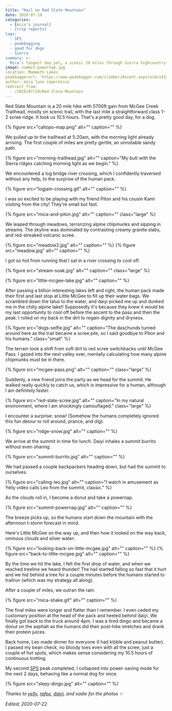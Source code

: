 ```yaml
---
title: "Hail on Red Slate Mountain"
date: 2020-07-19
categories:
  - [mica's journal]
  - [trip reports]
tags:
  - SPS
  - peakbagging
  - good for dogs
  - Sierra
summary: >-
  Mica's longest day yet, a scenic 20 miles through Sierra highcountry with snow-tumbling and stream-crossing.
image: summit-powernap.jpg
location: Mammoth Lakes
peakbaggerurl: 'https://www.peakbagger.com/climber/Ascent.aspx?aid=1432320'
author: mica lynn copernicus
redirect_from:
  - /2020/07/19/Red-Slate-Mountain
---
```


Red Slate Mountain is a 20 mile hike with 5700ft gain from McGee Creek Trailhead, mostly on scenic trail, with the last mile a straightforward class 1-2 scree ridge. It took us 10.5 hours. That's a pretty good day, for a dog.

{% figure src="caltopo-map.png" alt="" caption="" %}

We pulled up to the trailhead at 5:20am, with the morning light already arriving. The first couple of miles are pretty gentle, an unnotable sandy path.

{% figure src="morning-trailhead.jpg" alt="" caption="My butt with the Sierra ridges catching morning light as we begin." %}

We encountered a log bridge river crossing, which I confidently traversed without any help, to the surprise of the human pack.

{% figure src="logjam-crossing.gif" alt="" caption="" %}

I was so excited to be playing with my friend Piton and his cousin Kami visiting from the city! They're small but fast.

{% figure src="mica-and-piton.jpg" alt="" caption="" class="large" %}

We leaped through meadows, terrorizing alpine chipmunks and sipping in streams. The skyline was dominated by contrasting creamy granite slabs, and red-streaked volcanic scree.

{% figure src="meadow2.jpg" alt="" caption="" %}
{% figure src="meadow.jpg" alt="" caption="" %}

I got so hot from running that I sat in a river crossing to cool off.

{% figure src="stream-soak.jpg" alt="" caption="" class="large" %}

<div class="photo-section">
  
  <div class="photo-right-pull">

  {% figure src="little-mcgee-lake.jpg" alt="" caption="" %}
  </div>

  After passing a billion interesting lakes left and right, the human pack made their first and last stop at Little McGee to fill up their water bags. We scrambled down the talus to the water, and daiyi picked me up and dunked me in the chilly alpine lake!! Supposedly it's because they knew it would be my last opportunity to cool off before the ascent to the pass and then the peak. I rolled on my back in the dirt to regain dignity and dryness.
</div>

{% figure src="dogs-selfie.jpg" alt="" caption="The daschunds turned around here as the trail became a scree pile, so I said goodbye to Piton and his humans." class="small" %}

The terrain took a shift from soft dirt to red scree switchbacks until McGee Pass. I gazed into the next valley over, mentally calculating how many alpine chipmunks must be in there.

{% figure src="mcgee-pass.png" alt="" caption="" class="large" %}

Suddenly, a new friend joins the party as we head for the summit. He walked really quickly to catch us, which is impressive for a human, although I am definitely faster.

{% figure src="red-slate-scree.jpg" alt="" caption="In my natural environment, where I am shockingly camouflaged." class="large" %}

I encounter a surprise: snow! (Somehow the humans completely ignored this fun detour to roll around, prance, and dig).

{% figure src="ridge-snow.jpg" alt="" caption="" %}

We arrive at the summit in time for lunch. Daiyi inhales a summit burrito without even sharing.

{% figure src="summit-burrito.jpg" alt="" caption="" %}

We had passed a couple backpackers heading down, but had the summit to ourselves.

{% figure src="calling-leo.jpg" alt="" caption="I watch in amusement as Yelly video calls Leo from the summit, classic." %}

As the clouds roll in, I become a donut and take a powernap.

{% figure src="summit-powernap.jpg" alt="" caption="" %}

The breeze picks up, so the humans start down the mountain with the afternoon t-storm forecast in mind.

Here's Little McGee on the way up, and then how it looked on the way back, ominous clouds and silver water:

<div class="photos large">

{% figure src="looking-back-on-little-mcgee.jpg" alt="" caption="" %}
{% figure src="back-to-little-mcgee.jpg" alt="" caption="" %}

</div>

By the time we hit the lake, I felt the first drop of water, and when we reached treeline we heard thunder! The hail started falling so fast that it hurt and we hid behind a tree for a couple minutes before the humans started to trailrun (which was my strategy all along).

After a couple of miles, we outran the rain. 

{% figure src="mica-shake.gif" alt="" caption="" %}

The final miles were longer and flatter than I remember. I even ceded my customary position at the head of the pack and heeled behind daiyi. We finally got back to the truck around 4pm. I was a tired dingo and became a donut on the asphalt as the humans did their post-hike stretches and drank their protein juices.

Back home, Leo made dinner for everyone (I had kibble and peanut butter).  I passed my bean check, no bloody toes even with all the scree, just a couple of hot spots, which makes sense considering my 10.5 hours of continuous trotting.

My second [SPS](https://en.wikipedia.org/wiki/Sierra_Peaks_Section#SPS_List) peak completed, I collapsed into power-saving mode for the next 2 days, behaving like a normal dog for once.

{% figure src="slepy-dingo.jpg" alt="" caption="" %}

_Thanks to [yelly](https://mountains.ayeletbitton.com), [rafee](https://www.peakbagger.com/climber/Climber.aspx?cid=18362), [daiyi](https://daiyi.co), and sadie for the photos ✨_

_Edited: 2020-07-22_
